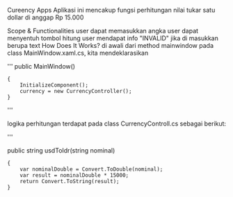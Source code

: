Cureency Apps
Aplikasi ini mencakup fungsi perhitungan nilai tukar satu dollar di anggap Rp 15.000

Scope & Functionalities
user dapat memasukkan angka
user dapat menyentuh tombol hitung
user mendapat info "INVALID" jika di masukkan berupa text
How Does It Works?
di awali dari method mainwindow pada class MainWindow.xaml.cs, kita mendeklarasikan

''' public MainWindow()

    {
        InitializeComponent();
        currency = new CurrencyController();
    }
'''

logika perhitungan terdapat pada class CurrencyControll.cs sebagai berikut:

'''

public string usdToIdr(string nominal)

    {
        var nominalDouble = Convert.ToDouble(nominal);
        var result = nominalDouble * 15000;
        return Convert.ToString(result);
    } 
